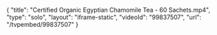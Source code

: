 {
    "title": "Certified Organic Egyptian Chamomile Tea - 60 Sachets.mp4",
    "type": "solo",
    "layout": "iframe-static",
    "videoId": "99837507",
    "url": "\/tvpembed\/99837507"
}